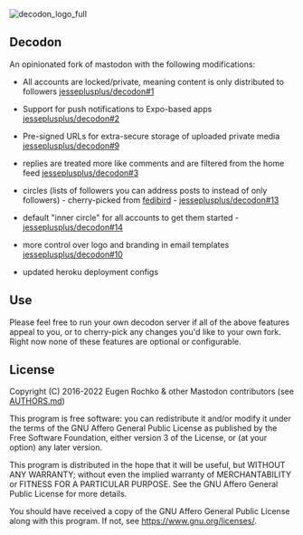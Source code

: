 ![decodon_logo_full](https://user-images.githubusercontent.com/382669/168650458-7d1620ee-9411-4d96-8786-8d1a342dbd71.png)

## Decodon

An opinionated fork of mastodon with the following modifications:

* All accounts are locked/private, meaning content is only distributed to followers [jesseplusplus/decodon#1](https://github.com/jesseplusplus/decodon/pull/1)

* Support for push notifications to Expo-based apps [jesseplusplus/decodon#2](https://github.com/jesseplusplus/decodon/pull/2)

* Pre-signed URLs for extra-secure storage of uploaded private media [jesseplusplus/decodon#9](https://github.com/jesseplusplus/decodon/pull/9)

* replies are treated more like comments and are filtered from the home feed [jesseplusplus/decodon#3](https://github.com/jesseplusplus/decodon/pull/3)

* circles (lists of followers you can address posts to instead of only followers) - cherry-picked from [fedibird](https://github.com/fedibird/fedibird) - [jesseplusplus/decodon#13](https://github.com/jesseplusplus/decodon/pull/13)

* default "inner circle" for all accounts to get them started - [jesseplusplus/decodon#14](https://github.com/jesseplusplus/decodon/pull/14)

* more control over logo and branding in email templates [jesseplusplus/decodon#10](https://github.com/jesseplusplus/decodon/pull/10)

* updated heroku deployment configs

## Use

Please feel free to run your own decodon server if all of the above features appeal to you, or to cherry-pick any changes you'd like to your own fork. Right now none of these features are optional or configurable.

## License

Copyright (C) 2016-2022 Eugen Rochko & other Mastodon contributors (see [AUTHORS.md](AUTHORS.md))

This program is free software: you can redistribute it and/or modify it under the terms of the GNU Affero General Public License as published by the Free Software Foundation, either version 3 of the License, or (at your option) any later version.

This program is distributed in the hope that it will be useful, but WITHOUT ANY WARRANTY; without even the implied warranty of MERCHANTABILITY or FITNESS FOR A PARTICULAR PURPOSE. See the GNU Affero General Public License for more details.

You should have received a copy of the GNU Affero General Public License along with this program. If not, see <https://www.gnu.org/licenses/>.
